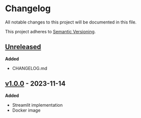# Changelog

All notable changes to this project will be documented in this file.

This project adheres to [Semantic Versioning](https://semver.org/spec/v2.0.0.html).

## [Unreleased](https://github.com/rajtilakjee/keepyourmouthshut/compare/v1.0.0...HEAD)

**Added**

- CHANGELOG.md

## [v1.0.0](https://github.com/rajtilakjee/keepyourmouthshut/releases/tag/v1.0.0) - 2023-11-14

**Added**

- Streamlit implementation
- Docker image
